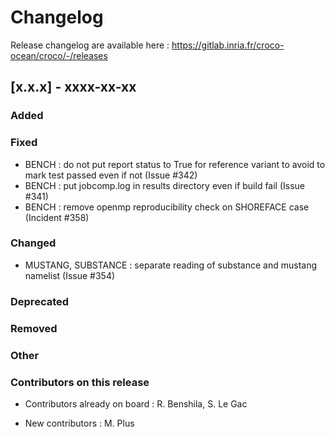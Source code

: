 # Changelog

Release changelog are available here : https://gitlab.inria.fr/croco-ocean/croco/-/releases

## [x.x.x] - xxxx-xx-xx

### Added


### Fixed

- BENCH : do not put report status to True for reference variant to avoid
  to mark test passed even if not (Issue #342)
- BENCH : put jobcomp.log in results directory even if build fail 
  (Issue #341)
- BENCH : remove openmp reproducibility check on SHOREFACE case (Incident #358)


### Changed

- MUSTANG, SUBSTANCE : separate reading of substance and mustang
  namelist (Issue #354)

### Deprecated


### Removed


### Other


### Contributors on this release

- Contributors already on board : 
  R. Benshila, S. Le Gac


- New contributors : 
  M. Plus
